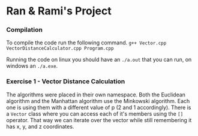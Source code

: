 # Ran & Rami's Project

### Compilation
To compile the code run the following command.
`g++ Vector.cpp VectorDistanceCalculator.cpp Program.cpp`

Running the code on linux you should have an `./a.out` that you can run, on windows an `./a.exe`.

### Exercise 1 - Vector Distance Calculation
The algorithms were placed in their own namespace.
Both the Euclidean algorithm and the Manhattan algorithm use the Minkowski algorithm. Each one is using them with a different value of p (2 and 1 accordingly).
There is a `Vector` class where you can access each of it's members using the `[]` operator. That way we can iterate over the vector while still remembering it has x, y, and z coordinates.
